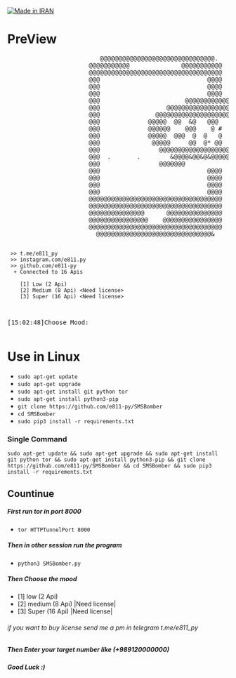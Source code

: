<p align="left">
<a href="#"><img title="Made in IRAN" src="https://img.shields.io/badge/MADE%20IN-IRAN-green?colorA=%23ff0000&colorB=%23017e40&style=for-the-badge"></a>
</p>
<h1><b>PreView</b></h1>
<pre>                         @@@@@@@@@@@@@@@@@@@@@@@@@@@@@@@.                        
                      @@@@@@@@@@@              @@@@@@@@@@@                      
                      @@@@@@@@@@@@@@@@@@@@@@@@@@@@@@@@@@@@                      
                      @@@                             @@@@                      
                      @@@                             @@@@                      
                      @@@                             @@@@                      
                      @@@                       @@@@@@@@@@@@@@                  
                      @@@                  @@@@@@@@@@@@@@@@@@@@@@@@             
                      @@@               @@@@@@@@@@@@@@@@@@@@@@@@@@@@@@          
                      @@@             @@@@@  @@  &@   @@@   @  @@  @@@@#        
                      @@@             @@@@@@    @@@    @ #  @@    @@@@@@        
                      @@@             @@@@@  @@@  @  @   @  @  @@@  @@@@        
                      @@@              @@@@@     @@  @* @@  @@     @@@@         
                      @@@                @@@@@@@@@@@@@@@@@@@@@@@@@@@@           
                      @@@  .       .        &@@@@&@@&@&@@@@@@@@@@               
                      @@@                @@@@@@@                                
                      @@@                             @@@@                      
                      @@@                             @@@@                      
                      @@@                             @@@@                      
                      @@@                             @@@@                      
                      @@@@@@@@@@@@@@@@@@@@@@@@@@@@@@@@@@@@                      
                      @@@@@@@@@@@@@@@@@@@@@@@@@@@@@@@@@@@@                      
                      @@@@@@@@@@@@@@@      @@@@@@@@@@@@@@@                      
                      @@@@@@@@@@@@@@@@    @@@@@@@@@@@@@@@@                      
                      @@@@@@@@@@@@@@@@@@@@@@@@@@@@@@@@@@@@                      
                        @@@@@@@@@@@@@@@@@@@@@@@@@@@@@@@&  
                        
     >> t.me/e811_py
     >> instagram.com/e811.py
     >> github.com/e811-py
      + Connected to 16 Apis

        [1] Low (2 Api)
        [2] Medium (8 Api) <Need license>
        [3] Super (16 Api) <Need license>


[15:02:48]Choose Mood:</pre>
<p><h1><b>Use in Linux</b></h1></p>
<ul>
  <li><code>sudo apt-get update</code></li>
  <li><code>sudo apt-get upgrade</code></li>
  <li><code>sudo apt-get install git python tor</code></li>
  <li><code>sudo apt-get install python3-pip</code></li>
  <li><code>git clone https://github.com/e811-py/SMSBomber</code></li>
  <li><code>cd SMSBomber</code></li>
  <li><code>sudo pip3 install -r requirements.txt</code></li>
</ul>

<h3>Single Command</h3>
<pre><code>sudo apt-get update && sudo apt-get upgrade && sudo apt-get install git python tor && sudo apt-get install python3-pip && git clone https://github.com/e811-py/SMSBomber && cd SMSBomber && sudo pip3 install -r requirements.txt</code></pre>
<h2>Countinue</h2>
<h5>First run tor in port 8000</h5>
<ul><li><code>tor HTTPTunnelPort 8000</code></li></ul>
<h5>Then in other session run the program</h5>
<ul><li><code>python3 SMSBomber.py</code></li></ul>
<h5>Then Choose the mood</h5>
<ul><li>[1] low (2 Api)</li><li>[2] medium (8 Api) |Need license|</li><li>[3] Super (16 Api) |Need license|</li></ul>
<h6>if you want to buy license send me a pm in telegram t.me/e811_py</h6>
<h5>Then Enter your target number like (+989120000000)</h5>
<h5>Good Luck :)</h5>
